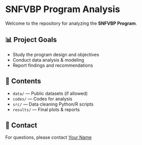 # SNFVBP Program Analysis

Welcome to the repository for analyzing the **SNFVBP Program**.

## 📊 Project Goals

- Study the program design and objectives
- Conduct data analysis & modeling
- Report findings and recommendations

## 📂 Contents

- `data/` — Public datasets (if allowed)
- `codes/` — Codes for analysis
- `src/` — Data cleaning Python/R scripts
- `results/` — Final plots & reports

## 📝 Contact

For questions, please contact [Your Name](mailto:your.email@example.com)
